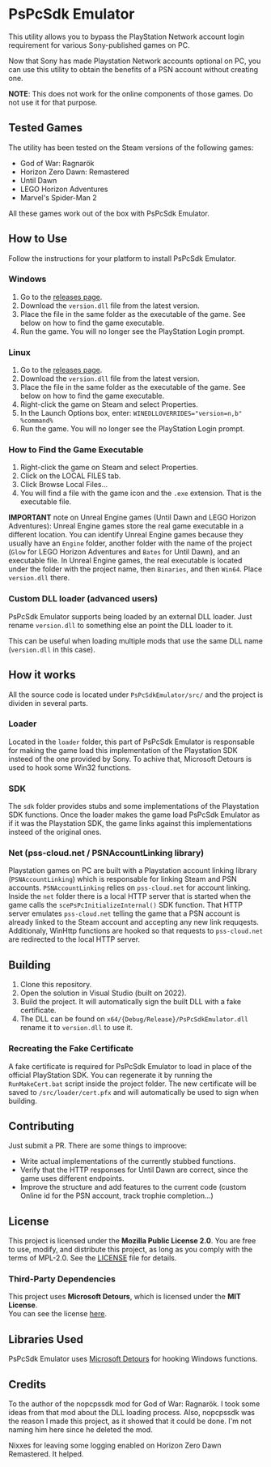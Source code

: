 # PsPcSdk Emulator
This utility allows you to bypass the PlayStation Network account login requirement for various Sony-published games on PC.

Now that Sony has made Playstation Network accounts optional on PC, you can use this utility to obtain the benefits of a PSN account without creating one.

__NOTE__: This does not work for the online components of those games. Do not use it for that purpose.

## Tested Games
The utility has been tested on the Steam versions of the following games:
- God of War: Ragnarök
- Horizon Zero Dawn: Remastered
- Until Dawn
- LEGO Horizon Adventures
- Marvel's Spider-Man 2

All these games work out of the box with PsPcSdk Emulator.

## How to Use
Follow the instructions for your platform to install PsPcSdk Emulator.

### Windows
1. Go to the [releases page](https://github.com/LNDF/PsPcSdkEmulator/releases/latest).
1. Download the `version.dll` file from the latest version.
1. Place the file in the same folder as the executable of the game. See below on how to find the game executable.
1. Run the game. You will no longer see the PlayStation Login prompt.

### Linux
1. Go to the [releases page](https://github.com/LNDF/PsPcSdkEmulator/releases/latest).
1. Download the `version.dll` file from the latest version.
1. Place the file in the same folder as the executable of the game. See below on how to find the game executable.
1. Right-click the game on Steam and select Properties.
1. In the Launch Options box, enter: `WINEDLLOVERRIDES="version=n,b" %command%`
1. Run the game. You will no longer see the PlayStation Login prompt.

### How to Find the Game Executable
1. Right-click the game on Steam and select Properties.
1. Click on the LOCAL FILES tab.
1. Click Browse Local Files...
1. You will find a file with the game icon and the `.exe` extension. That is the executable file.

__IMPORTANT__ note on Unreal Engine games (Until Dawn and LEGO Horizon Adventures): Unreal Engine games store the real game executable in a different location. You can identify Unreal Engine games because they usually have an `Engine` folder, another folder with the name of the project (`Glow` for LEGO Horizon Adventures and `Bates` for Until Dawn), and an executable file. In Unreal Engine games, the real executable is located under the folder with the project name, then `Binaries`, and then `Win64`. Place `version.dll` there.

### Custom DLL loader (advanced users)
PsPcSdk Emulator supports being loaded by an external DLL loader. Just rename `version.dll` to something else an point the DLL loader to it.

This can be useful when loading multiple mods that use the same DLL name (`version.dll` in this case).

## How it works
All the source code is located under `PsPcSdkEmulator/src/` and the project is dividen in several parts.

### Loader
Located in the `loader` folder, this part of PsPcSdk Emulator is responsable for making the game load this implementation of the Playstation SDK insteed of the one provided by Sony. To achive that, Microsoft Detours is used to hook some Win32 functions.

### SDK
The `sdk` folder provides stubs and some implementations of the Playstation SDK functions. Once the loader makes the game load PsPcSdk Emulator as if it was the Playstation SDK, the game links against this implementations insteed of the original ones.

### Net (pss-cloud.net / PSNAccountLinking library)
Playstation games on PC are built with a Playstation account linking library (`PSNAccountLinking`) which is responsable for linking Steam and PSN accounts. `PSNAccountLinking` relies on `pss-cloud.net` for account linking. Inside the `net` folder there is a local HTTP server that is started when the game calls the `scePsPcInitializeInternal()` SDK function. That HTTP server emulates `pss-cloud.net` telling the game that a PSN account is already linked to the Steam account and accepting any new link requqests. Additionaly, WinHttp functions are hooked so that requests to `pss-cloud.net` are redirected to the local HTTP server.

## Building
1. Clone this repository.
1. Open the solution in Visual Studio (built on 2022).
1. Build the project. It will automatically sign the built DLL with a fake certificate.
1. The DLL can be found on `x64/{Debug/Release}/PsPcSdkEmulator.dll` rename it to `version.dll` to use it.

### Recreating the Fake Certificate
A fake certificate is required for PsPcSdk Emulator to load in place of the official PlayStation SDK. You can regenerate it by running the `RunMakeCert.bat` script inside the project folder. The new certificate will be saved to `/src/loader/cert.pfx` and will automatically be used to sign when building.

## Contributing
Just submit a PR. There are some things to improove:
* Write actual implementations of the currently stubbed functions.
* Verify that the HTTP responses for Until Dawn are correct, since the game uses different endpoints.
* Improve the structure and add features to the current code (custom Online id for the PSN account, track trophie completion...)

## License
This project is licensed under the **Mozilla Public License 2.0**.
You are free to use, modify, and distribute this project, as long as you comply with the terms of MPL-2.0.
See the [LICENSE](./LICENSE) file for details.

### Third-Party Dependencies
This project uses **Microsoft Detours**, which is licensed under the **MIT License**.  
You can see the license [here](./PsPcSdkEmulator/external/detours/LICENSE).

## Libraries Used
PsPcSdk Emulator uses [Microsoft Detours](https://github.com/microsoft/Detours) for hooking Windows functions.

## Credits
To the author of the nopcpssdk mod for God of War: Ragnarök. I took some ideas from that mod about the DLL loading process. Also, nopcpssdk was the reason I made this project, as it showed that it could be done. I'm not naming him here since he deleted the mod.

Nixxes for leaving some logging enabled on Horizon Zero Dawn Remastered. It helped.

